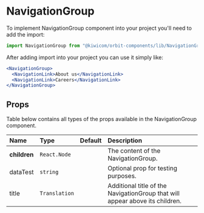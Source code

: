 # NavigationGroup
To implement NavigationGroup component into your project you'll need to add the import:
```jsx
import NavigationGroup from "@kiwicom/orbit-components/lib/NavigationGroup";
```
After adding import into your project you can use it simply like:
```jsx
<NavigationGroup>
  <NavigationLink>About us</NavigationLink>
  <NavigationLink>Careers</NavigationLink>
</NavigationGroup>
```
## Props
Table below contains all types of the props available in the NavigationGroup component.

| Name          | Type                              | Default         | Description                      |
| :------------ | :-------------------------------- | :-------------- | :------------------------------- |
| **children**  | `React.Node`                      |                 | The content of the NavigationGroup.
| dataTest      | `string`                          |                 | Optional prop for testing purposes.
| title         | `Translation`                     |                 | Additional title of the NavigationGroup that will appear above its children.
